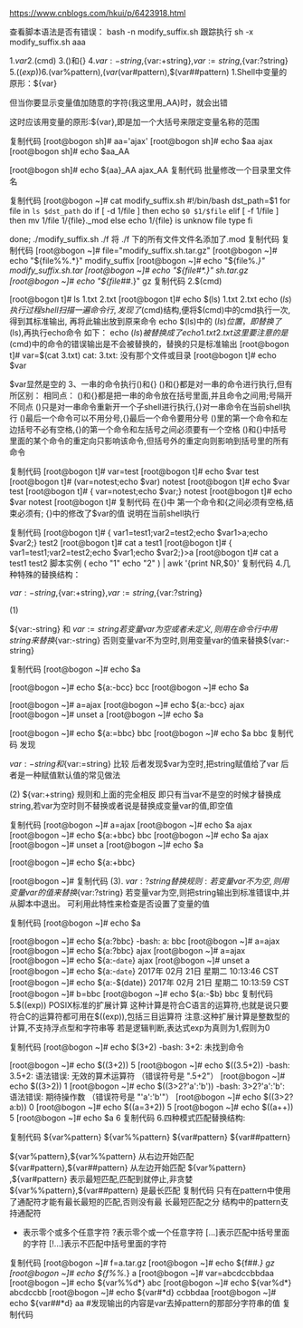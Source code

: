 
https://www.cnblogs.com/hkui/p/6423918.html

查看脚本语法是否有错误：
bash -n modify_suffix.sh
跟踪执行
sh -x modify_suffix.sh aaa

1.${var} 
2.$(cmd) 
3.()和{} 
4.${var:-string},${var:+string},${var:=string},${var:?string} 
5.$((exp)) 
6.$(var%pattern),$(var%%pattern),$(var#pattern),$(var##pattern)
1.Shell中变量的原形：${var}

 但当你要显示变量值加随意的字符(我这里用_AA)时，就会出错

这时应该用变量的原形:${var},即是加一个大括号来限定变量名称的范围

复制代码
[root@bogon sh]# aa='ajax'
[root@bogon sh]# echo $aa
ajax
[root@bogon sh]# echo $aa_AA

[root@bogon sh]# echo ${aa}_AA
ajax_AA
复制代码
批量修改一个目录里文件名

复制代码
[root@bogon ~]# cat modify_suffix.sh
#!/bin/bash
dst_path=$1
for file in `ls $dst_path`
do
        if [ -d $1/$file ]
                 then echo `$0 $1/$file`
        elif [ -f $1/$file ]
                then    mv $1/$file $1/${file}._mod
        else
            echo $1/${file} is unknow file type
        fi

done;
./modify_suffix.sh  ./f
将 ./f 下的所有文件文件名添加了.mod
复制代码
复制代码
[root@bogon ~]# file="modify_suffix.sh.tar.gz"
[root@bogon ~]# echo "${file%%.*}"
modify_suffix
[root@bogon ~]# echo "${file%.*}"
modify_suffix.sh.tar
[root@bogon ~]# echo "${file#*.}"
sh.tar.gz
[root@bogon ~]# echo "${file##*.}"
gz
复制代码
2.$(cmd)

[root@bogon t]# ls
1.txt  2.txt
[root@bogon t]# echo $(ls)
1.txt 2.txt
echo $(ls) 执行过程
shell扫描一遍命令行,发现了$(cmd)结构,便将$(cmd)中的cmd执行一次,得到其标准输出,
再将此输出放到原来命令 echo $(ls)中的 $(ls)位置，即替换了$(ls),再执行echo命令
如下：
echo $(ls)被替换成了echo 1.txt 2.txt
这里要注意的是$(cmd)中的命令的错误输出是不会被替换的，替换的只是标准输出
[root@bogon t]# var=$(cat 3.txt)
cat: 3.txt: 没有那个文件或目录
[root@bogon t]# echo $var

$var显然是空的
3、一串的命令执行()和{}
()和{}都是对一串的命令进行执行,但有所区别：
相同点：
()和{}都是把一串的命令放在括号里面,并且命令之间用;号隔开
不同点
()只是对一串命令重新开一个子shell进行执行,{}对一串命令在当前shell执行
()最后一个命令可以不用分号,{}最后一个命令要用分号
()里的第一个命令和左边括号不必有空格,{}的第一个命令和左括号之间必须要有一个空格
()和{}中括号里面的某个命令的重定向只影响该命令,但括号外的重定向则影响到括号里的所有命令

复制代码
[root@bogon t]# var=test
[root@bogon t]# echo $var
test
[root@bogon t]# (var=notest;echo $var)
notest
[root@bogon t]# echo $var
test
[root@bogon t]# { var=notest;echo $var;}
notest
[root@bogon t]# echo $var
notest
[root@bogon t]#
复制代码
在{}中 第一个命令和{之间必须有空格,结束必须有;
{}中的修改了$var的值 说明在当前shell执行

复制代码
[root@bogon t]# { var1=test1;var2=test2;echo $var1>a;echo $var2;}
test2
[root@bogon t]# cat a
test1
[root@bogon t]# { var1=test1;var2=test2;echo $var1;echo $var2;}>a
[root@bogon t]# cat a
test1
test2
脚本实例
(
    echo "1"
    echo "2"
) | awk '{print NR,$0}'
复制代码
4.几种特殊的替换结构：

${var:-string},${var:+string},${var:=string},${var:?string}

(1)

${var:-string} 和 ${var:=string}
若变量var为空或者未定义,则用在命令行中用string来替换${var:-string}
否则变量var不为空时,则用变量var的值来替换${var:-string}

复制代码
[root@bogon ~]# echo $a

[root@bogon ~]# echo ${a:-bcc}
bcc
[root@bogon ~]# echo $a

[root@bogon ~]# a=ajax
[root@bogon ~]# echo ${a:-bcc}
ajax
[root@bogon ~]# unset a
[root@bogon ~]# echo $a

[root@bogon ~]# echo ${a:=bbc}
bbc
[root@bogon ~]# echo $a
bbc
复制代码
发现

${var:-string}和${var:=string}
比较 后者发现$var为空时,把string赋值给了var
后者是一种赋值默认值的常见做法

(2) ${var:+string}
规则和上面的完全相反
即只有当var不是空的时候才替换成string,若var为空时则不替换或者说是替换成变量var的值,即空值

复制代码
[root@bogon ~]# a=ajax
[root@bogon ~]# echo $a
ajax
[root@bogon ~]# echo ${a:+bbc}
bbc
[root@bogon ~]# echo $a
ajax
[root@bogon ~]# unset a
[root@bogon ~]# echo $a

[root@bogon ~]# echo ${a:+bbc}

[root@bogon ~]# 
复制代码
(3). ${var:?string}
替换规则:若变量var不为空,则用变量var的值来替换${var:?string}
若变量var为空,则把string输出到标准错误中,并从脚本中退出。
可利用此特性来检查是否设置了变量的值

复制代码
[root@bogon ~]# echo $a

[root@bogon ~]# echo ${a:?bbc}
-bash: a: bbc
[root@bogon ~]# a=ajax
[root@bogon ~]# echo ${a:?bbc}
ajax
[root@bogon ~]# a=ajax
[root@bogon ~]# echo ${a:-`date`}
ajax
[root@bogon ~]# unset a
[root@bogon ~]# echo ${a:-`date`}
2017年 02月 21日 星期二 10:13:46 CST
[root@bogon ~]# echo ${a:-$(date)}
2017年 02月 21日 星期二 10:13:59 CST
[root@bogon ~]# b=bbc
[root@bogon ~]# echo ${a:-$b}
bbc
复制代码
5.$((exp)) POSIX标准的扩展计算
这种计算是符合C语言的运算符,也就是说只要符合C的运算符都可用在$((exp)),包括三目运算符
注意:这种扩展计算是整数型的计算,不支持浮点型和字符串等
若是逻辑判断,表达式exp为真则为1,假则为0

复制代码
[root@bogon ~]# echo $(3+2)
-bash: 3+2: 未找到命令

[root@bogon ~]# echo $((3+2))
5
[root@bogon ~]# echo $((3.5+2))
-bash: 3.5+2: 语法错误: 无效的算术运算符 （错误符号是 ".5+2"）
[root@bogon ~]# echo $((3>2))
1
[root@bogon ~]# echo $((3>2?'a':'b'))
-bash: 3>2?'a':'b': 语法错误: 期待操作数 （错误符号是 "'a':'b'"）
[root@bogon ~]# echo $((3>2?a:b))
0
[root@bogon ~]# echo $((a=3+2))
5
[root@bogon ~]# echo $((a++))
5
[root@bogon ~]# echo $a
6
复制代码
6.四种模式匹配替换结构:

复制代码
${var%pattern}
${var%%pattern}
${var#pattern}
${var##pattern}

${var%pattern},${var%%pattern} 从右边开始匹配
${var#pattern},${var##pattern} 从左边开始匹配
${var%pattern} ,${var#pattern} 表示最短匹配,匹配到就停止,非贪婪
${var%%pattern},${var##pattern} 是最长匹配
复制代码
只有在pattern中使用了通配符才能有最长最短的匹配,否则没有最 长最短匹配之分
结构中的pattern支持通配符
* 表示零个或多个任意字符
?表示零个或一个任意字符
[...]表示匹配中括号里面的字符
[!...]表示不匹配中括号里面的字符

复制代码
[root@bogon ~]# f=a.tar.gz
[root@bogon ~]# echo ${f##*.}
gz
[root@bogon ~]# echo ${f%%.*}
a
[root@bogon ~]# var=abcdccbbdaa
[root@bogon ~]# echo ${var%%d*}
abc
[root@bogon ~]# echo ${var%d*}
abcdccbb
[root@bogon ~]# echo ${var#*d}
ccbbdaa
[root@bogon ~]# echo ${var##*d}
aa
#发现输出的内容是var去掉pattern的那部分字符串的值
复制代码
 

